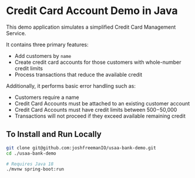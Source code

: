 # Credit Card Account Demo in Java

This demo application simulates a simplified Credit Card Management Service.

It contains three primary features:

- Add customers by `name`
- Create credit card accounts for those customers with whole-number credit limits
- Process transactions that reduce the available credit

Additionally, it performs basic error handling such as:

- Customers require a name
- Credit Card Accounts must be attached to an existing customer account
- Credit Card Accounts must have credit limits between $500-$50,000
- Transactions will not proceed if they exceed available remaining credit

## To Install and Run Locally
```bash
git clone git@github.com:joshfreemanIO/usaa-bank-demo.git
cd ./usaa-bank-demo

# Requires Java 18
./mvnw spring-boot:run
```
